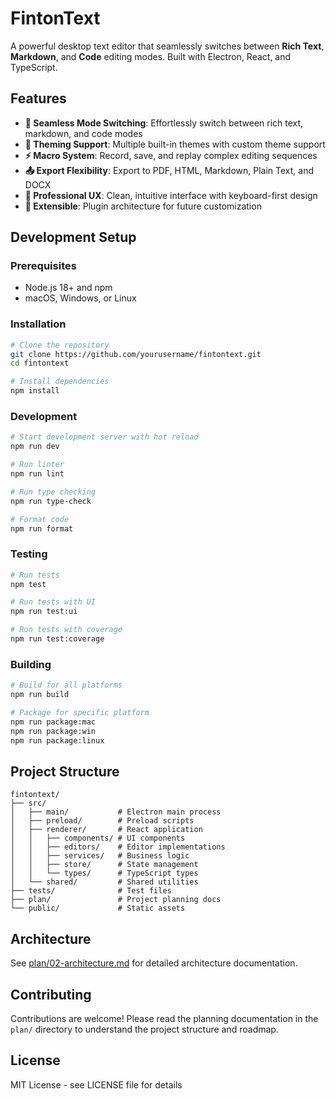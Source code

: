 # FintonText

A powerful desktop text editor that seamlessly switches between **Rich Text**, **Markdown**, and **Code** editing modes. Built with Electron, React, and TypeScript.

## Features

- **🔄 Seamless Mode Switching**: Effortlessly switch between rich text, markdown, and code modes
- **🎨 Theming Support**: Multiple built-in themes with custom theme support
- **⚡ Macro System**: Record, save, and replay complex editing sequences
- **📤 Export Flexibility**: Export to PDF, HTML, Markdown, Plain Text, and DOCX
- **🎯 Professional UX**: Clean, intuitive interface with keyboard-first design
- **🔧 Extensible**: Plugin architecture for future customization

## Development Setup

### Prerequisites

- Node.js 18+ and npm
- macOS, Windows, or Linux

### Installation

```bash
# Clone the repository
git clone https://github.com/yourusername/fintontext.git
cd fintontext

# Install dependencies
npm install
```

### Development

```bash
# Start development server with hot reload
npm run dev

# Run linter
npm run lint

# Run type checking
npm run type-check

# Format code
npm run format
```

### Testing

```bash
# Run tests
npm test

# Run tests with UI
npm run test:ui

# Run tests with coverage
npm run test:coverage
```

### Building

```bash
# Build for all platforms
npm run build

# Package for specific platform
npm run package:mac
npm run package:win
npm run package:linux
```

## Project Structure

```
fintontext/
├── src/
│   ├── main/           # Electron main process
│   ├── preload/        # Preload scripts
│   ├── renderer/       # React application
│   │   ├── components/ # UI components
│   │   ├── editors/    # Editor implementations
│   │   ├── services/   # Business logic
│   │   ├── store/      # State management
│   │   └── types/      # TypeScript types
│   └── shared/         # Shared utilities
├── tests/              # Test files
├── plan/               # Project planning docs
└── public/             # Static assets
```

## Architecture

See [plan/02-architecture.md](plan/02-architecture.md) for detailed architecture documentation.

## Contributing

Contributions are welcome! Please read the planning documentation in the `plan/` directory to understand the project structure and roadmap.

## License

MIT License - see LICENSE file for details
